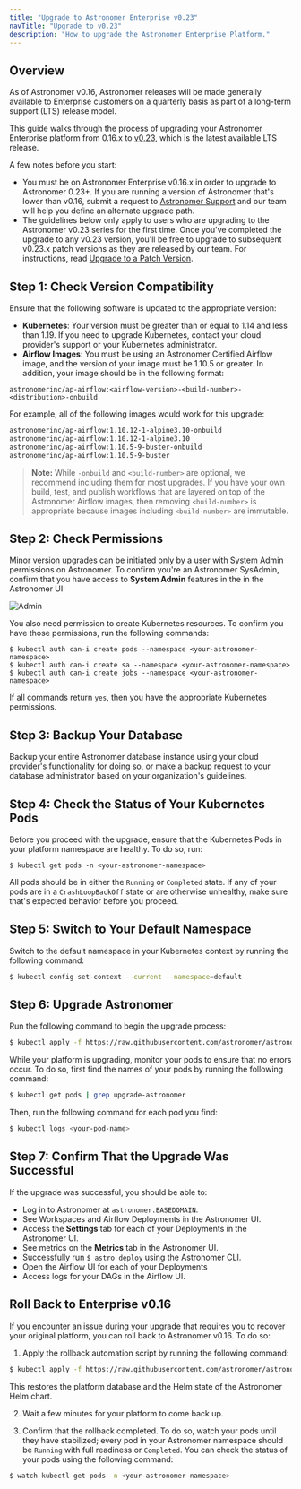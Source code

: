 ```yaml
---
title: "Upgrade to Astronomer Enterprise v0.23"
navTitle: "Upgrade to v0.23"
description: "How to upgrade the Astronomer Enterprise Platform."
---
```


## Overview

As of Astronomer v0.16, Astronomer releases will be made generally available to Enterprise customers on a quarterly basis as part of a long-term support (LTS) release model.

This guide walks through the process of upgrading your Astronomer Enterprise platform from 0.16.x to [v0.23](https://www.astronomer.io/docs/enterprise/0.23/resources/release-notes), which is the latest available LTS release.

A few notes before you start:
- You must be on Astronomer Enterprise v0.16.x in order to upgrade to Astronomer 0.23+. If you are running a version of Astronomer that's lower than v0.16, submit a request to [Astronomer Support](https://support.astronomer.io) and our team will help you define an alternate upgrade path.
- The guidelines below only apply to users who are upgrading to the Astronomer v0.23 series for the first time. Once you've completed the upgrade to any v0.23 version, you'll be free to upgrade to subsequent v0.23.x patch versions as they are released by our team. For instructions, read [Upgrade to a Patch Version](https://www.astronomer.io/docs/enterprise/v0.23/manage-astronomer/upgrade-astronomer-patch).

## Step 1: Check Version Compatibility

Ensure that the following software is updated to the appropriate version:

- **Kubernetes**: Your version must be greater than or equal to 1.14 and less than 1.19. If you need to upgrade Kubernetes, contact your cloud provider's support or your Kubernetes administrator.
- **Airflow Images**: You must be using an Astronomer Certified Airflow image, and the version of your image must be 1.10.5 or greater. In addition, your image should be in the following format:
```
astronomerinc/ap-airflow:<airflow-version>-<build-number>-<distribution>-onbuild
```
For example, all of the following images would work for this upgrade:
```sh
astronomerinc/ap-airflow:1.10.12-1-alpine3.10-onbuild
astronomerinc/ap-airflow:1.10.12-1-alpine3.10
astronomerinc/ap-airflow:1.10.5-9-buster-onbuild
astronomerinc/ap-airflow:1.10.5-9-buster
```
> **Note:** While `-onbuild` and `<build-number>` are optional, we recommend including them for most upgrades. If you have your own build, test, and publish workflows that are layered on top of the Astronomer Airflow images, then removing `<build-number>` is appropriate because images including `<build-number>` are immutable.

## Step 2: Check Permissions

Minor version upgrades can be initiated only by a user with System Admin permissions on Astronomer. To confirm you're an Astronomer SysAdmin, confirm that you have access to **System Admin** features in the in the Astronomer UI:

![Admin](https://assets2.astronomer.io/main/docs/enterprise_quickstart/admin_panel.png)

You also need permission to create Kubernetes resources. To confirm you have those permissions, run the following commands:

```
$ kubectl auth can-i create pods --namespace <your-astronomer-namespace>
$ kubectl auth can-i create sa --namespace <your-astronomer-namespace>
$ kubectl auth can-i create jobs --namespace <your-astronomer-namespace>
```

If all commands return `yes`, then you have the appropriate Kubernetes permissions.

## Step 3: Backup Your Database

Backup your entire Astronomer database instance using your cloud provider's functionality for doing so, or make a backup request to your database administrator based on your organization's guidelines.

## Step 4: Check the Status of Your Kubernetes Pods

Before you proceed with the upgrade, ensure that the Kubernetes Pods in your platform namespace are healthy. To do so, run:
```
$ kubectl get pods -n <your-astronomer-namespace>
```
All pods should be in either the `Running` or `Completed` state. If any of your pods are in a `CrashLoopBackOff` state or are otherwise unhealthy, make sure that's expected behavior before you proceed.

## Step 5: Switch to Your Default Namespace

Switch to the default namespace in your Kubernetes context by running the following command:

```sh
$ kubectl config set-context --current --namespace=default
```

## Step 6: Upgrade Astronomer

Run the following command to begin the upgrade process:

```sh
$ kubectl apply -f https://raw.githubusercontent.com/astronomer/astronomer/master/bin/migration-scripts/lts-to-lts/0.16-to-0.23/manifests/upgrade-0.16-to-0.23.yaml
```

While your platform is upgrading, monitor your pods to ensure that no errors occur. To do so, first find the names of your pods by running the following command:

```sh
$ kubectl get pods | grep upgrade-astronomer
```

Then, run the following command for each pod you find:

```sh
$ kubectl logs <your-pod-name>
```

## Step 7: Confirm That the Upgrade Was Successful

If the upgrade was successful, you should be able to:

* Log in to Astronomer at `astronomer.BASEDOMAIN`.
* See Workspaces and Airflow Deployments in the Astronomer UI.
* Access the **Settings** tab for each of your Deployments in the Astronomer UI.
* See metrics on the **Metrics** tab in the Astronomer UI.
* Successfully run `$ astro deploy` using the Astronomer CLI.
* Open the Airflow UI for each of your Deployments
* Access logs for your DAGs in the Airflow UI.

## Roll Back to Enterprise v0.16

If you encounter an issue during your upgrade that requires you to recover your original platform, you can roll back to Astronomer v0.16. To do so:

1. Apply the rollback automation script by running the following command:
```sh
$ kubectl apply -f https://raw.githubusercontent.com/astronomer/astronomer/master/bin/migration-scripts/lts-to-lts/0.16-to-0.23/manifests/rollback-0.16-to-0.23.yaml
```
This restores the platform database and the Helm state of the Astronomer Helm chart.

2. Wait a few minutes for your platform to come back up.

3. Confirm that the rollback completed. To do so, watch your pods until they have stabilized; every pod in your Astronomer namespace should be `Running` with full readiness or `Completed`. You can check the status of your pods using the following command:
```sh
$ watch kubectl get pods -n <your-astronomer-namespace>
```
